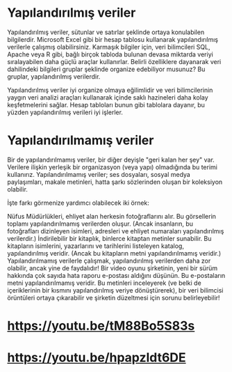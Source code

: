 # Yapılandırılmış veriler
Yapılandırılmış veriler, sütunlar ve satırlar şeklinde ortaya konulabilen bilgilerdir. Microsoft Excel gibi bir hesap tablosu kullanarak yapılandırılmış verilerle çalışmış olabilirsiniz. Karmaşık bilgiler için, veri bilimcileri SQL, Apache veya R gibi, bağlı birçok tabloda bulunan devasa miktarda veriyi sıralayabilen daha güçlü araçlar kullanırlar. Belirli özelliklere dayanarak veri dahilindeki bilgileri gruplar şeklinde organize edebiliyor musunuz? Bu gruplar, yapılandırılmış verilerdir.

Yapılandırılmış veriler iyi organize olmaya eğilimlidir ve veri bilimcilerinin yaygın veri analizi araçları kullanarak içinde saklı hazineleri daha kolay keşfetmelerini sağlar. Hesap tabloları bunun gibi tablolara dayanır, bu yüzden yapılandırılmış verileri iyi işlerler.

# Yapılandırılmamış veriler
Bir de yapılandırılmamış veriler, bir diğer deyişle "geri kalan her şey" var. Verilere ilişkin yerleşik bir organizasyon (veya yapı) olmadığında bu terimi kullanırız. Yapılandırılmamış veriler; ses dosyaları, sosyal medya paylaşımları, makale metinleri, hatta şarkı sözlerinden oluşan bir koleksiyon olabilir.

İşte farkı görmenize yardımcı olabilecek iki örnek:

Nüfus Müdürlükleri, ehliyet alan herkesin fotoğraflarını alır. Bu görsellerin toplamı yapılandırılmamış verilerden oluşur. (Ancak insanların, bu fotoğrafları dizinleyen isimleri, adresleri ve ehliyet numaraları yapılandırılmış verilerdir.)
İndirilebilir bir kitaplık, binlerce kitaptan metinler sunabilir. Bu kitapların isimlerini, yazarlarını ve tarihlerini listeleyen katalog, yapılandırılmış veridir. (Ancak bu kitapların metni yapılandırılmamış veridir.)
Yapılandırılmamış verilerle çalışmak, yapılandırılmış verilerden daha zor olabilir, ancak yine de faydalıdır! Bir video oyunu şirketinin, yeni bir sürüm hakkında çok sayıda hata raporu e-postası aldığını düşünün. Bu e-postaların metni yapılandırılmamış veridir. Bu metinleri inceleyerek (ve belki de içeriklerinin bir kısmını yapılandırılmış veriye dönüştürerek), bir veri bilimcisi örüntüleri ortaya çıkarabilir ve şirketin düzeltmesi için sorunu belirleyebilir!

# https://youtu.be/tM88Bo5S83s
# https://youtu.be/hpapzldt6DE



